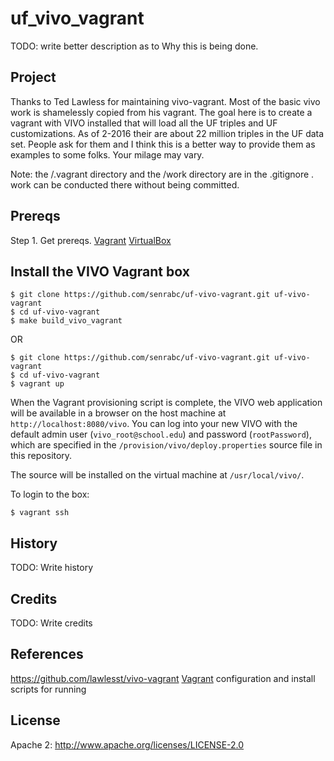 # uf_vivo_vagrant

TODO: write better description as to Why this is being done.

## Project
Thanks to Ted Lawless for maintaining vivo-vagrant. Most of the basic vivo work
is shamelessly copied from his vagrant. The goal here is to create a vagrant
with VIVO installed that will load all the UF triples and UF customizations. As
of 2-2016 their are about 22 million triples in the UF data set. People ask for
them and I think this is a better way to provide them as examples to some folks.
Your milage may vary.

Note: the /.vagrant directory and the /work
directory are in the .gitignore . work can be conducted there without being committed. 

## Prereqs

Step 1. Get prereqs.
[Vagrant](http://www.vagrantup.com/)
[VirtualBox](https://www.virtualbox.org/)

## Install the VIVO Vagrant box

~~~
$ git clone https://github.com/senrabc/uf-vivo-vagrant.git uf-vivo-vagrant
$ cd uf-vivo-vagrant
$ make build_vivo_vagrant
~~~

OR

~~~
$ git clone https://github.com/senrabc/uf-vivo-vagrant.git uf-vivo-vagrant
$ cd uf-vivo-vagrant
$ vagrant up
~~~

When the Vagrant provisioning script is complete, the VIVO web application will be available in a browser on the host machine at `http://localhost:8080/vivo`.  You can log into your new VIVO with the default admin user (`vivo_root@school.edu`) and password (`rootPassword`), which are specified in the `/provision/vivo/deploy.properties` source file in this repository.

The source will be installed on the virtual machine at `/usr/local/vivo/`.

To login to the box:
~~~
$ vagrant ssh
~~~



## History
TODO: Write history
## Credits
TODO: Write credits
## References
https://github.com/lawlesst/vivo-vagrant
[Vagrant](http://www.vagrantup.com/) configuration and install scripts for running
## License
Apache 2:
http://www.apache.org/licenses/LICENSE-2.0
